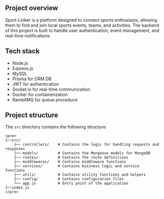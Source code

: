 ## Project overview

Sport-Linker is a platform designed to connect sports enthusiasts, allowing them to find and join local sports events, teams, and activities. The backend of this project is built to handle user authentication, event management, and real-time notifications.

## Tech stack

-   Node.js
-   Express.js
-   MySQL
-   Prisma for ORM DB
-   JWT for authentication
-   Socket.io for real-time communication
-   Docker for containerization
-   RambitMQ for queue proceduce

## Project structure

The `src` directory contains the following structure:

```
<pre>
├──src/
    ├── controllers/    # Contains the logic for handling requests and responses
    ├── models/         # Contains the Mongoose models for MongoDB
    ├── routes/         # Contains the route definitions
    ├── middlewares/    # Contains middleware functions
    ├── services/       # Contains business logic and service functions
    ├── utils/          # Contains utility functions and helpers
    ├── config/         # Contains configuration files
    └── app.js          # Entry point of the application
├──index.js
</pre>
```
